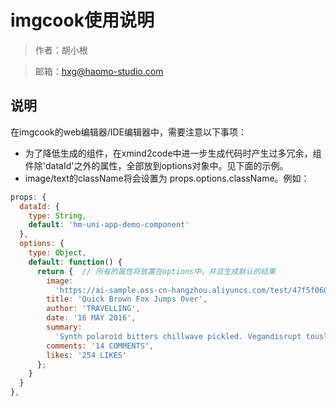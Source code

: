 # imgcook使用说明

> 作者：胡小根

> 邮箱：hxg@haomo-studio.com

## 说明

在imgcook的web编辑器/IDE编辑器中，需要注意以下事项：

* 为了降低生成的组件，在xmind2code中进一步生成代码时产生过多冗余，组件除'dataId'之外的属性，全部放到options对象中。见下面的示例。
* image/text的className将会设置为 props.options.className。例如：

```javascript
props: {
  dataId: {
    type: String,
    default: 'hm-uni-app-demo-component'
  },
  options: {
    type: Object,
    default: function() {
      return {  // 所有的属性将放置在options中，并且生成默认的结果
        image:
          'https://ai-sample.oss-cn-hangzhou.aliyuncs.com/test/47f5f060557b11eabde03dd163252f26.png',
        title: 'Quick Brown Fox Jumps Over',
        author: 'TRAVELLING',
        date: '16 MAY 2016',
        summary:
          'Synth polaroid bitters chillwave pickled. Vegandisrupt tousled, Portland keffiyeh aesthetic food',
        comments: '14 COMMENTS',
        likes: '254 LIKES'
      };
    }
  }
},
```
